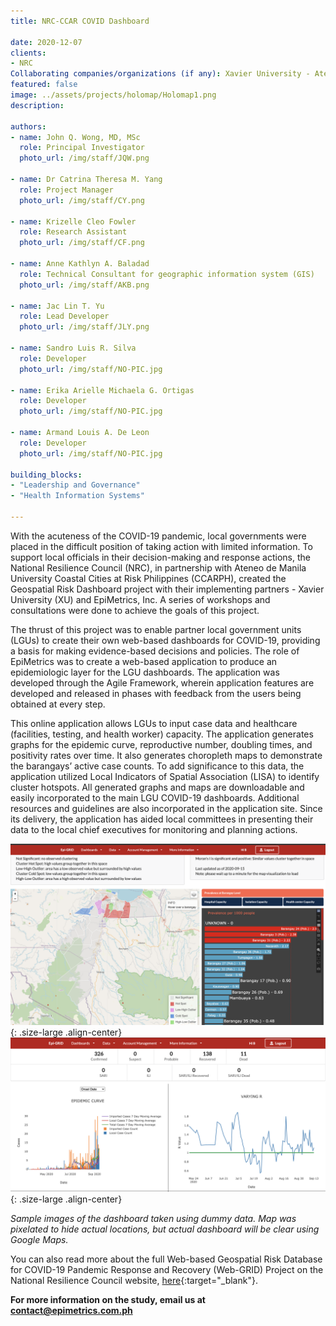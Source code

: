```yaml
---
title: NRC-CCAR COVID Dashboard

date: 2020-12-07
clients:
- NRC
Collaborating companies/organizations (if any): Xavier University - Ateneo de Cagayan, Ateneo de Manila University Coastal Cities at Risk Philippines
featured: false
image: ../assets/projects/holomap/Holomap1.png
description:
 
authors:
- name: John Q. Wong, MD, MSc
  role: Principal Investigator
  photo_url: /img/staff/JQW.png

- name: Dr Catrina Theresa M. Yang
  role: Project Manager
  photo_url: /img/staff/CY.png

- name: Krizelle Cleo Fowler
  role: Research Assistant
  photo_url: /img/staff/CF.png

- name: Anne Kathlyn A. Baladad
  role: Technical Consultant for geographic information system (GIS)
  photo_url: /img/staff/AKB.png

- name: Jac Lin T. Yu
  role: Lead Developer
  photo_url: /img/staff/JLY.png

- name: Sandro Luis R. Silva
  role: Developer
  photo_url: /img/staff/NO-PIC.jpg

- name: Erika Arielle Michaela G. Ortigas
  role: Developer
  photo_url: /img/staff/NO-PIC.jpg

- name: Armand Louis A. De Leon
  role: Developer
  photo_url: /img/staff/NO-PIC.jpg

building_blocks:
- "Leadership and Governance"
- "Health Information Systems"
 
---
```

 
With the acuteness of the COVID-19 pandemic, local governments were placed in the difficult position of taking action with limited information. To support local officials in their decision-making and response actions, the National Resilience Council (NRC), in partnership with Ateneo de Manila University Coastal Cities at Risk Philippines (CCARPH), created the Geospatial Risk Dashboard project with their implementing partners - Xavier University (XU) and EpiMetrics, Inc. A series of workshops and consultations were done to achieve the goals of this project.

The thrust of this project was to enable partner local government units (LGUs) to create their own web-based dashboards for COVID-19, providing a basis for making evidence-based decisions and policies. The role of EpiMetrics was to create a web-based application to produce an epidemiologic layer for the LGU dashboards. The application was developed through the Agile Framework, wherein application features are developed and released in phases with feedback from the users being obtained at every step. 

This online application allows LGUs to input case data and healthcare (facilities, testing, and health worker) capacity. The application generates graphs for the epidemic curve, reproductive number, doubling times, and positivity rates over time. It also generates choropleth maps to demonstrate the barangays’ active case counts. To add significance to this data, the application utilized Local Indicators of Spatial Association (LISA) to identify cluster hotspots.  All generated graphs and maps are downloadable and easily incorporated to the main LGU COVID-19 dashboards. Additional resources and guidelines are also incorporated in the application site. Since its delivery, the application has aided local committees in presenting their data to the local chief executives for monitoring and planning actions. 

![](../assets/projects/holomap/Holomap1.png){: .size-large .align-center}
![](../assets/projects/holomap/Holomap2.png){: .size-large .align-center}

_Sample images of the dashboard taken using dummy data. Map was pixelated to hide actual locations, but actual dashboard will be clear using Google Maps._

You can also read more about the full Web-based Geospatial Risk Database for COVID-19 Pandemic Response and Recovery (Web-GRID) Project on the National Resilience Council website, [here](../assets/projects/holomap/ProjSum_WebGRID.pdf){:target="_blank"}.  


**For more information on the study, email us at [contact@epimetrics.com.ph](mailto:contact@epimetrics.com.ph)**